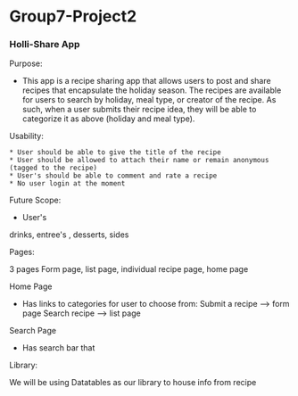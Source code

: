 # Group7-Project2

### Holli-Share App

Purpose:

- This app is a recipe sharing app that allows users to post and share recipes that encapsulate the holiday season.
  The recipes are available for users to search by holiday, meal type, or creator of the recipe.
  As such, when a user submits their recipe idea, they will be able to categorize it as above (holiday and meal type).

Usability:

    * User should be able to give the title of the recipe
    * User should be allowed to attach their name or remain anonymous (tagged to the recipe)
    * User's should be able to comment and rate a recipe
    * No user login at the moment

Future Scope:

- User's

drinks, entree's , desserts, sides

Pages:

3 pages Form page, list page, individual recipe page, home page

Home Page

- Has links to categories for user to choose from:
  Submit a recipe --> form page
  Search recipe --> list page

Search Page

- Has search bar that

Library:

We will be using Datatables as our library to house info from recipe
